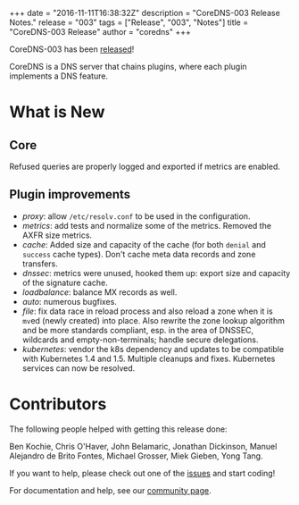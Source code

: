 +++
date = "2016-11-11T16:38:32Z"
description = "CoreDNS-003 Release Notes."
release = "003"
tags = ["Release", "003", "Notes"]
title = "CoreDNS-003 Release"
author = "coredns"
+++

CoreDNS-003 has been [released](https://github.com/inverse-inc/packetfence/go/coredns/releases)!

CoreDNS is a DNS server that chains plugins, where each plugin implements a DNS feature.

# What is New

## Core

Refused queries are properly logged and exported if metrics are enabled.

## Plugin improvements

* *proxy*: allow  `/etc/resolv.conf` to be used in the configuration.
* *metrics*: add tests and normalize some of the metrics. Removed the AXFR size metrics.
* *cache*: Added size and capacity of the cache (for both `denial` and `success` cache types).
  Don't cache meta data records and zone transfers.
* *dnssec*: metrics were unused, hooked them up: export size and capacity of the signature cache.
* *loadbalance*: balance MX records as well.
* *auto*: numerous bugfixes.
* *file*: fix data race in reload process and also reload a zone when it is `mv`ed (newly created) into place.
  Also rewrite the zone lookup algorithm and be more standards compliant, esp. in the area of DNSSEC, wildcards and empty-non-terminals; handle secure delegations.
* *kubernetes*: vendor the k8s dependency and updates to be compatible with Kubernetes 1.4 and 1.5.
   Multiple cleanups and fixes. Kubernetes services can now be resolved.

# Contributors

The following people helped with getting this release done:

Ben Kochie,
Chris O'Haver,
John Belamaric,
Jonathan Dickinson,
Manuel Alejandro de Brito Fontes,
Michael Grosser,
Miek Gieben,
Yong Tang.

If you want to help, please check out one of the [issues](https://github.com/inverse-inc/packetfence/go/coredns/issues/)
and start coding!

For documentation and help, see our [community page](https://coredns.io/community/).

